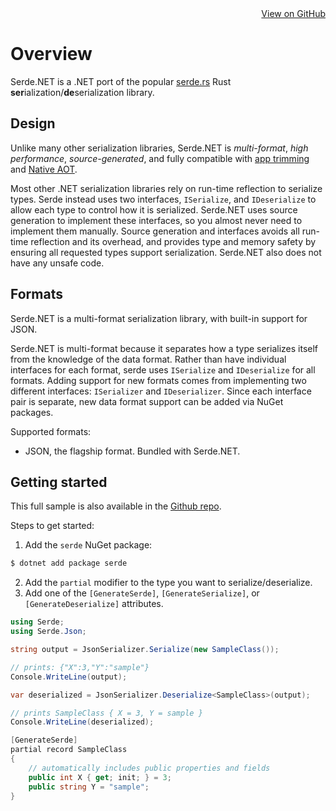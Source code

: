 <div style="text-align: right;">
  <a style="color: var(--icons);" href="https://github.com/serdedotnet/serde">View on GitHub</a>
</div>

# Overview

Serde.NET is a .NET port of the popular [serde.rs](https://serde.rs) Rust **ser**ialization/**de**serialization library.

## Design

Unlike many other serialization libraries, Serde.NET is *multi-format*, *high performance*, *source-generated*, and fully compatible with [app trimming](https://docs.microsoft.com/en-us/dotnet/core/deploying/trimming/trim-self-contained) and [Native AOT](https://docs.microsoft.com/en-us/dotnet/core/deploying/native-aot).

Most other .NET serialization libraries rely on run-time reflection to serialize types. Serde instead uses two interfaces, `ISerialize`, and `IDeserialize` to allow each type to control how it is serialized. Serde.NET uses source generation to implement these interfaces, so you almost never need to implement them manually. Source generation and interfaces avoids all run-time reflection and its overhead, and provides type and memory safety by ensuring all requested types support serialization. Serde.NET also does not have any unsafe code.

## Formats

Serde.NET is a multi-format serialization library, with built-in support for JSON.

Serde.NET is multi-format because it separates how a type serializes itself from the knowledge of the data format. Rather than have individual interfaces for each format, serde uses `ISerialize` and `IDeserialize` for all formats. Adding support for new formats comes from implementing two different interfaces: `ISerializer` and `IDeserializer`. Since each interface pair is separate, new data format support can be added via NuGet packages.

Supported formats:
* JSON, the flagship format. Bundled with Serde.NET.


## Getting started

This full sample is also available in the [Github repo](https://github.com/agocke/serde/tree/main/samples/intro).

Steps to get started:

1.  Add the `serde` NuGet package:
  ```bash
  $ dotnet add package serde
  ```
2. Add the `partial` modifier to the type you want to serialize/deserialize.
3. Add one of the `[GenerateSerde]`, `[GenerateSerialize]`, or `[GenerateDeserialize]` attributes.

```c#
using Serde;
using Serde.Json;

string output = JsonSerializer.Serialize(new SampleClass());

// prints: {"X":3,"Y":"sample"}
Console.WriteLine(output);

var deserialized = JsonSerializer.Deserialize<SampleClass>(output);

// prints SampleClass { X = 3, Y = sample }
Console.WriteLine(deserialized);

[GenerateSerde]
partial record SampleClass
{
    // automatically includes public properties and fields
    public int X { get; init; } = 3;
    public string Y = "sample";
}
```